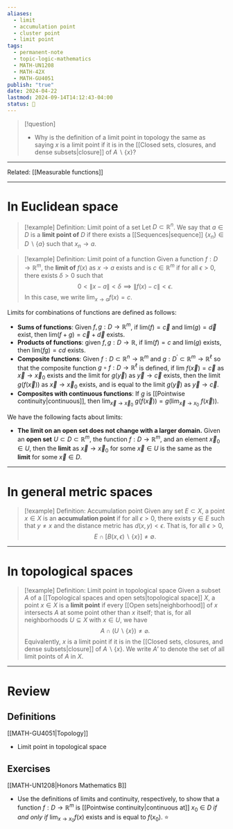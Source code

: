 ```yaml
---
aliases:
  - limit
  - accumulation point
  - cluster point
  - limit point
tags:
  - permanent-note
  - topic-logic-mathematics
  - MATH-UN1208
  - MATH-42X
  - MATH-GU4051
publish: "true"
date: 2024-04-22
lastmod: 2024-09-14T14:12:43-04:00
status: 🔴
---
```


>[!question]
>- Why is the definition of a limit point in topology the same as saying $x$ is a limit point if it is in the [[Closed sets, closures, and dense subsets|closure]] of $A \backslash \{x\}$?

---

Related: [[Measurable functions]]

---
# In Euclidean space

>[!example] Definition: Limit point of a set
>Let $D \subset \mathbb R^n$. We say that $a \in D$ is a **limit point of** $D$ if there exists a [[Sequences|sequence]] $\{x_n\} \in D \backslash \{a\}$ such that $x_n \to a$.

>[!example] Definition: Limit point of a function
>Given a function $f: D \to \mathbb R^m$, the **limit of** $f(x)$ as $x \to a$ exists and is $c \in \mathbb R^m$ if for all $\epsilon > 0$, there exists $\delta > 0$ such that
>$$
>0 < \|x - a \| < \delta \implies \|f(x) - c \| < \epsilon.
>$$
>In this case, we write $\lim_{x \to a} f(x) = c$.

Limits for combinations of functions are defined as follows:
- **Sums of functions**: Given $f,g: D \to \mathbb R^m$, if $\text{lim}(f) = \vec c$ and $\text{lim}(g) = \vec d$ exist, then $\text{lim}(f+g) = \vec c + \vec d$ exists.
- **Products of functions**: given $f,g : D \to \mathbb R$, if $\text{lim}(f) = c$ and $\text{lim}(g)$ exists, then $\text{lim}(fg) = cd$ exists.
- **Composite functions**: Given $f : D \subset \mathbb R^n \to \mathbb R^m$ and $g: D^\prime \subset \mathbb R^m \to \mathbb R^\ell$ so that the composite function $g \circ f : D \to \mathbb R^\ell$ is defined, if $\text{lim} \ f(\vec x) = \vec c$ as $\vec x \to \vec x_0$ exists and the limit for $g(\vec y)$ as $\vec y \to \vec c$ exists, then the limit $g(f(\vec x))$ as $\vec x \to \vec x_0$ exists, and is equal to the limit $g(\vec y)$ as $\vec y \to \vec c$.
- **Composites with continuous functions**: If $g$ is [[Pointwise continuity|continuous]], then $\text{lim}_{\vec x \to \vec x_0} \ g(f(\vec x)) = g(\text{lim}_{\vec x \to x_0} \ f(\vec x))$.

We have the following facts about limits:
- **The limit on an open set does not change with a larger domain.** Given an **open set** $U \subset D \subset \mathbb R^m$, the function $f : D \to \mathbb R^m$, and an element $\vec x_0 \in U$, then the **limit** as $\vec x \to \vec x_0$ for some $\vec x \in U$ is the same as the **limit** for some $\vec x \in D$. 


---
# In general metric spaces

>[!example] Definition: Accumulation point
>Given any set $E \subset X$, a point $x \in X$ is an **accumulation point** if for all $\epsilon > 0$, there exists $y \in E$ such that $y \neq x$ and the distance metric has $d(x,y) < \epsilon$. That is, for all $\epsilon > 0$,
>$$
>E \cap [B(x, \epsilon) \backslash \{x\}] \neq \emptyset.
>$$


---

# In topological spaces


>[!example] Definition: Limit point in topological space
>Given a subset $A$ of a [[Topological spaces and open sets|topological space]] $X$, a point $x \in X$ is a **limit point** if every [[Open sets|neighborhood]] of $x$ intersects $A$ at some point other than $x$ itself; that is, for all neighborhoods $U \subseteq X$ with $x \in U$, we have
>$$
>A \cap (U \backslash \{x\}) \neq \varnothing.
>$$
>Equivalently, $x$ is a limit point if it is in the [[Closed sets, closures, and dense subsets|closure]] of $A \backslash \{x\}$. We write $A’$ to denote the set of all limit points of $A$ in $X$.

---
# Review

## Definitions

[[MATH-GU4051|Topology]]
- Limit point in topological space
## Exercises

[[MATH-UN1208|Honors Mathematics B]]
- Use the definitions of limits and continuity, respectively, to show that a function $f : D \to \mathbb R^m$ is [[Pointwise continuity|continuous at]] $x_0 \in D$ *if and only if* $\lim_{x \to x_0} f(x)$ exists and is equal to $f(x_0)$. ⭐